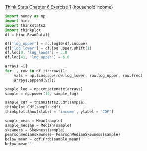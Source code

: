[Think Stats Chapter 6 Exercise 1](http://greenteapress.com/thinkstats2/html/thinkstats2007.html#toc60) (household income)

>> 
```python
import numpy as np
import hinc
import thinkstats2
import thinkplot
df = hinc.ReadData()

df['log_upper'] = np.log10(df.income)
df['log_lower'] = df.log_upper.shift(1)
df.loc[0, 'log_lower'] = 3.0
df.loc[41, 'log_upper'] = 6.0

arrays =[]
for _, row in df.iterrows():
    vals = np.linspace(row.log_lower, row.log_upper, row.freq)
    arrays.append(vals)

sample_log = np.concatenate(arrays)
sample = np.power(10, sample_log)

sample_cdf = thinkstats2.Cdf(sample)
thinkplot.Cdf(sample_cdf)
thinkplot.Show(xlabel = 'income', ylabel = 'CDF')

sample_mean = Mean(sample)
sample_median = Median(sample)
skewness = Skewness(sample)
pearsonmedianskewness= PearsonMedianSkewness(sample)
below_mean = cdf.Prob(sample_mean)
below_mean'''
